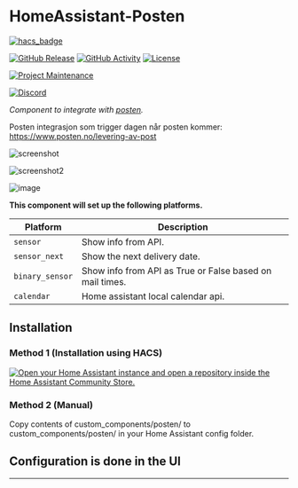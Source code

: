 # HomeAssistant-Posten
[![hacs_badge](https://img.shields.io/badge/HACS-Custom-41BDF5.svg?style=for-the-badge)](https://github.com/BobTheShoplifter/HomeAssistant-Posten)

[![GitHub Release][releases-shield]][releases]
[![GitHub Activity][commits-shield]][commits]
[![License][license-shield]][license]

[![Project Maintenance][maintenance-shield]][user_profile]

[![Discord][discord-shield]][discord]

_Component to integrate with [posten][posten]._

Posten integrasjon som trigger dagen når posten kommer: https://www.posten.no/levering-av-post

![screenshot](https://i.imgur.com/ZOISPzB.png)

![screenshot2](https://i.imgur.com/A09Ldga.png)

![image](https://github.com/user-attachments/assets/176e21eb-611f-4bf3-b9b7-c9636c71fc75)



**This component will set up the following platforms.**

| Platform | Description         |
| -------- | ------------------- |
| `sensor` | Show info from API. |
| `sensor_next` | Show the next delivery date. |
| `binary_sensor` | Show info from API as True or False based on mail times. |
| `calendar` | Home assistant local calendar api. |

## Installation

### Method 1 (Installation using HACS)

[![Open your Home Assistant instance and open a repository inside the Home Assistant Community Store.](https://my.home-assistant.io/badges/hacs_repository.svg)](https://my.home-assistant.io/redirect/hacs_repository/?owner=BobTheShoplifter&repository=HomeAssistant-Posten&category=integration)

### Method 2 (Manual)
Copy contents of custom_components/posten/ to custom_components/posten/ in your Home Assistant config folder.


## Configuration is done in the UI

<!---->

---

[posten]: https://posten.no
[commits-shield]: https://img.shields.io/github/commit-activity/y/BobTheShoplifter/HomeAssistant-Posten.svg?style=for-the-badge
[commits]: https://github.com/BobTheShoplifter/HomeAssistant-Posten/commits/master
[discord]: https://2o.no/discord
[discord-shield]: https://img.shields.io/discord/856974237956177920.svg?style=for-the-badge
[license]: https://github.com/BobTheShoplifter/HomeAssistant-Posten/blob/main/LICENSE
[license-shield]: https://img.shields.io/github/license/BobTheShoplifter/HomeAssistant-Posten.svg?style=for-the-badge
[maintenance-shield]: https://img.shields.io/badge/maintainer-Daniel%20Christensen-blue.svg?style=for-the-badge
[releases-shield]: https://img.shields.io/github/release/BobTheShoplifter/HomeAssistant-Posten.svg?style=for-the-badge
[releases]: https://github.com/BobTheShoplifter/HomeAssistant-Posten/releases
[user_profile]: https://github.com/BobTheShoplifter
